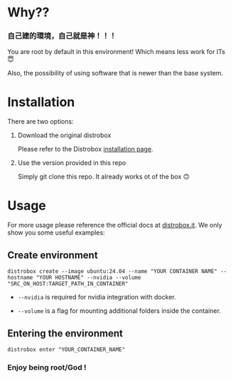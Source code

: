 # Why??

### 自己建的環境，自己就是神！！！

You are root by default in this environment! Which means less work for ITs 😇

Also, the possibility of using software that is newer than the base system.

# Installation

There are two options:
1. Download the original distrobox
  
    Please refer to the Distrobox [installation page](https://distrobox.it/#installation).

2.  Use the version provided in this repo

    Simply git clone this repo. It already works ot of the box 🙃


# Usage

For more usage please reference the official docs at [distrobox.it](https://distrobox.it/).
We only show you some useful examples:

## Create environment

```
distrobox create --image ubuntu:24.04 --name "YOUR CONTAINER NAME" --hostname "YOUR HOSTNAME" --nvidia --volume "SRC_ON_HOST:TARGET_PATH_IN_CONTAINER"
```

- `--nvidia` is required for nvidia integration with docker.

- `--volume` is a flag for mounting additional folders inside the container.


## Entering the environment

```
distrobox enter "YOUR_CONTAINER_NAME"
```

### Enjoy being **root/God** !